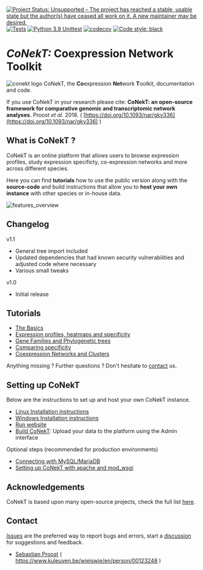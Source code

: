 [![Project Status: Unsupported – The project has reached a stable, usable state but the author(s) have ceased all work on it. A new maintainer may be desired.](https://www.repostatus.org/badges/latest/unsupported.svg)](https://www.repostatus.org/#unsupported)
[![Tests](https://github.com/sepro/CoNekT/actions/workflows/python-unittest.yml/badge.svg)](https://github.com/sepro/CoNekT/actions/workflows/python-unittest.yml)
[![Python 3.9 Unittest](https://github.com/sepro/CoNekT/actions/workflows/python39-unittest.yml/badge.svg)](https://github.com/sepro/CoNekT/actions/workflows/python39-unittest.yml)
[![codecov](https://codecov.io/gh/sepro/CoNekT/branch/master/graph/badge.svg?token=7AtQXvFWcJ)](https://codecov.io/gh/sepro/CoNekT)
[![Code style: black](https://img.shields.io/badge/code%20style-black-000000.svg)](https://github.com/psf/black)


# *CoNekT:* Coexpression Network Toolkit

![conekt logo](docs/images/icon-144x144.png "Conekt Logo") CoNekT, the **Co**expression **Net**work **T**oolkit, 
documentation and code. 

If you use CoNekT in your research please cite: **CoNekT: an open-source framework for comparative genomic and transcriptomic network analyses.**
Proost *et al*. 2018. ( [https://doi.org/10.1093/nar/gky336](https://doi.org/10.1093/nar/gky336) )

What is CoNekT ?
----------------

CoNekT is an online platform that allows users to browse expression profiles, study expression specificty, co-expression
networks and more across different species.

Here you can find **tutorials** how to use the public version along with the **source-code** and build instructions that 
allow you to **host your own instance** with other species or in-house data.

![features_overview](./docs/images/feature_overview.png)

Changelog
---------

v1.1

  * General tree import included
  * Updated dependencies that had known security vulnerabilities and adjusted code where necessary
  * Various small tweaks

v1.0

  * Initial release
  
Tutorials
---------

  * [The Basics](docs/tutorials/001_basics.md)
  * [Expression profiles, heatmaps and specificity](docs/tutorials/002_expression_profiles.md)
  * [Gene Families and Phylogenetic trees](docs/tutorials/003_gene_families_trees.md)
  * [Comparing specificity](docs/tutorials/004_compare_specificity.md)
  * [Coexpression Networks and Clusters](docs/tutorials/005_coexpression_networks_clusters.md)
  
  
Anything missing ? Further questions ? Don't hesitate to [contact](mailto:sebastian.proost@gmail.com) us.

Setting up CoNekT
-----------------
Below are the instructions to set up and host your own CoNekT instance.

  * [Linux Installation instructions](docs/install_linux.md)
  * [Windows Installation instructions](docs/install_windows.md)
  * [Run website](docs/run_website.md)
  * [Build CoNekT](docs/building_conekt.md): Upload your data to the platform using the Admin interface
  
  
Optional steps (recommended for production environments)
  * [Connecting with MySQL/MariaDB](docs/connect_mysql.md)
  * [Setting up CoNekT with apache and mod_wsgi](docs/apache_wsgi.md)



Acknowledgements
----------------

CoNekT is based upon many open-source projects, check the full list [here](docs/acknowledgements.md). 


Contact
-------

[Issues](https://github.com/sepro/CoNekT/issues/new/choose) are the preferred way to report bugs and errors, start a [discussion](https://github.com/sepro/CoNekT/discussions) for suggestions and feedback.

  * [Sebastian Proost](https://www.kuleuven.be/wieiswie/en/person/00123248) ( https://www.kuleuven.be/wieiswie/en/person/00123248 )
